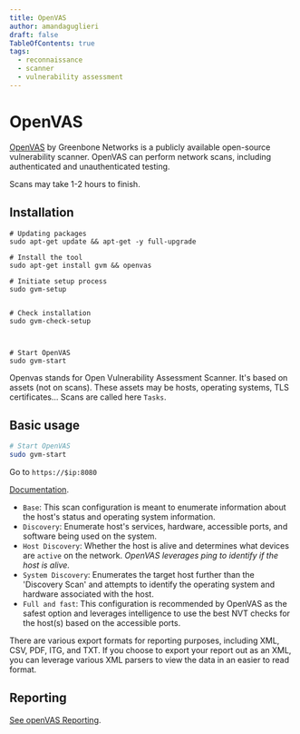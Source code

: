 ```yaml
---
title: OpenVAS
author: amandaguglieri
draft: false
TableOfContents: true
tags:
  - reconnaissance
  - scanner
  - vulnerability assessment
---
```


# OpenVAS

[OpenVAS](https://www.openvas.org/) by Greenbone Networks is a publicly available open-source vulnerability scanner. OpenVAS can perform network scans, including authenticated and unauthenticated testing.

Scans may take 1-2 hours to finish.


## Installation

```shell-session
# Updating packages
sudo apt-get update && apt-get -y full-upgrade

# Install the tool
sudo apt-get install gvm && openvas

# Initiate setup process
sudo gvm-setup


# Check installation
sudo gvm-check-setup



# Start OpenVAS
sudo gvm-start
```

Openvas stands for Open Vulnerability Assessment Scanner. It's based on assets (not on scans). These assets may be hosts, operating systems, TLS certificates... Scans are called here `Tasks`.


## Basic usage

```bash
# Start OpenVAS
sudo gvm-start
```


Go to `https://$ip:8080`

[Documentation](https://docs.greenbone.net/GSM-Manual/gos-6/en/scanning.html).

- `Base`: This scan configuration is meant to enumerate information about the host's status and operating system information.    
- `Discovery`: Enumerate host's services, hardware, accessible ports, and software being used on the system.
- `Host Discovery`: Whether the host is alive and determines what devices are `active` on the network.  _OpenVAS leverages ping to identify if the host is alive._
- `System Discovery`: Enumerates the target host further than the 'Discovery Scan' and attempts to identify the operating system and hardware associated with the host.
- `Full and fast`: This configuration is recommended by OpenVAS as the safest option and leverages intelligence to use the best NVT checks for the host(s) based on the accessible ports.

There are various export formats for reporting purposes, including XML, CSV, PDF, ITG, and TXT. If you choose to export your report out as an XML, you can leverage various XML parsers to view the data in an easier to read format.

## Reporting

[See openVAS Reporting](openvasreporting.md).
